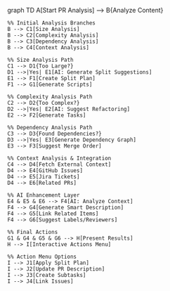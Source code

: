 graph TD
    A[Start PR Analysis] --> B{Analyze Content}
    
    %% Initial Analysis Branches
    B --> C1[Size Analysis]
    B --> C2[Complexity Analysis]
    B --> C3[Dependency Analysis]
    B --> C4[Context Analysis]
    
    %% Size Analysis Path
    C1 --> D1{Too Large?}
    D1 -->|Yes| E1[AI: Generate Split Suggestions]
    E1 --> F1[Create Split Plan]
    F1 --> G1[Generate Scripts]
    
    %% Complexity Analysis Path
    C2 --> D2{Too Complex?}
    D2 -->|Yes| E2[AI: Suggest Refactoring]
    E2 --> F2[Generate Tasks]
    
    %% Dependency Analysis Path
    C3 --> D3{Found Dependencies?}
    D3 -->|Yes| E3[Generate Dependency Graph]
    E3 --> F3[Suggest Merge Order]
    
    %% Context Analysis & Integration
    C4 --> D4[Fetch External Context]
    D4 --> E4[GitHub Issues]
    D4 --> E5[Jira Tickets]
    D4 --> E6[Related PRs]
    
    %% AI Enhancement Layer
    E4 & E5 & E6 --> F4[AI: Analyze Context]
    F4 --> G4[Generate Smart Description]
    F4 --> G5[Link Related Items]
    F4 --> G6[Suggest Labels/Reviewers]
    
    %% Final Actions
    G1 & G4 & G5 & G6 --> H[Present Results]
    H --> I[Interactive Actions Menu]
    
    %% Action Menu Options
    I --> J1[Apply Split Plan]
    I --> J2[Update PR Description]
    I --> J3[Create Subtasks]
    I --> J4[Link Issues]
